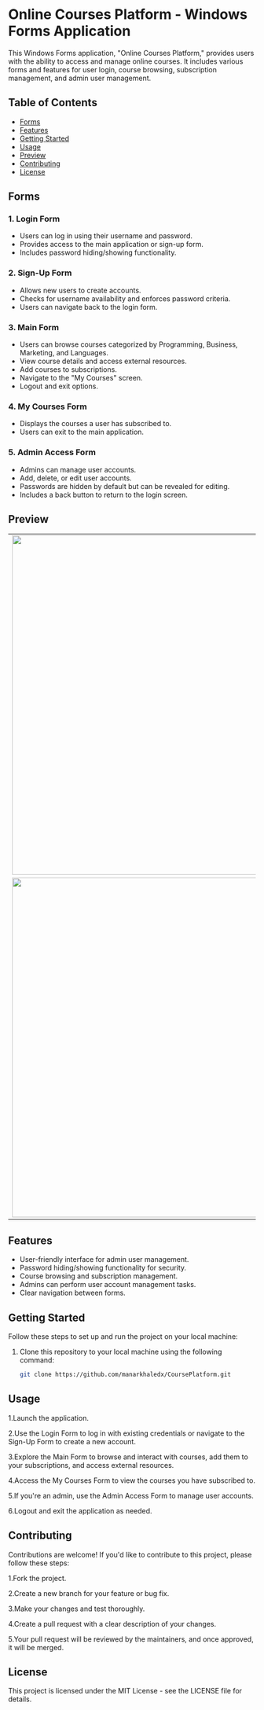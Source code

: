 # Online Courses Platform - Windows Forms Application

This Windows Forms application, "Online Courses Platform," provides users with the ability to access and manage online courses. It includes various forms and features for user login, course browsing, subscription management, and admin user management.

## Table of Contents

- [Forms](#forms)
- [Features](#features)
- [Getting Started](#getting-started)
- [Usage](#usage)
- [Preview](#Preview)
- [Contributing](#contributing)
- [License](#license)

## Forms

### 1. Login Form

- Users can log in using their username and password.
- Provides access to the main application or sign-up form.
- Includes password hiding/showing functionality.

### 2. Sign-Up Form

- Allows new users to create accounts.
- Checks for username availability and enforces password criteria.
- Users can navigate back to the login form.

### 3. Main Form

- Users can browse courses categorized by Programming, Business, Marketing, and Languages.
- View course details and access external resources.
- Add courses to subscriptions.
- Navigate to the "My Courses" screen.
- Logout and exit options.

### 4. My Courses Form

- Displays the courses a user has subscribed to.
- Users can exit to the main application.

### 5. Admin Access Form

- Admins can manage user accounts.
- Add, delete, or edit user accounts.
- Passwords are hidden by default but can be revealed for editing.
- Includes a back button to return to the login screen.

## Preview
<table>
  <tr>
    <td>
      <img src="https://github.com/manarkhaledx/CoursePlatform/assets/96601859/e168887b-0702-414c-bc94-5c3825aae90c" width="1016" height="691"/>
    </td>
  </tr>
   <tr>
    <td>
      <img src="https://github.com/manarkhaledx/CoursePlatform/assets/96601859/bdf1ad99-6bac-4840-8dd1-14bf8f75af75" width="1016" height="691"/>
    </td>
  </tr>
</table>

## Features

- User-friendly interface for admin user management.
- Password hiding/showing functionality for security.
- Course browsing and subscription management.
- Admins can perform user account management tasks.
- Clear navigation between forms.

## Getting Started

Follow these steps to set up and run the project on your local machine:

1. Clone this repository to your local machine using the following command:

   ```bash
   git clone https://github.com/manarkhaledx/CoursePlatform.git
## Usage
 1.Launch the application.

 2.Use the Login Form to log in with existing credentials or navigate to the Sign-Up Form to create a new account.

 3.Explore the Main Form to browse and interact with courses, add them to your subscriptions, and access external resources.

 4.Access the My Courses Form to view the courses you have subscribed to.

 5.If you're an admin, use the Admin Access Form to manage user accounts.

 6.Logout and exit the application as needed.

## Contributing
Contributions are welcome! If you'd like to contribute to this project, please follow these steps:

 1.Fork the project.

 2.Create a new branch for your feature or bug fix.

 3.Make your changes and test thoroughly.

 4.Create a pull request with a clear description of your changes.

 5.Your pull request will be reviewed by the maintainers, and once approved, it will be merged.

## License
This project is licensed under the MIT License - see the LICENSE file for details.

